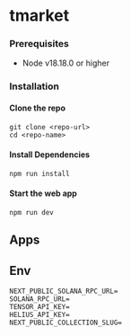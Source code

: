 # tmarket


### Prerequisites

- Node v18.18.0 or higher

### Installation

#### Clone the repo

```shell
git clone <repo-url>
cd <repo-name>
```

#### Install Dependencies

```shell
npm run install
```

#### Start the web app

```
npm run dev
```

## Apps

## Env

```
NEXT_PUBLIC_SOLANA_RPC_URL=
SOLANA_RPC_URL=
TENSOR_API_KEY=
HELIUS_API_KEY=
NEXT_PUBLIC_COLLECTION_SLUG=
```